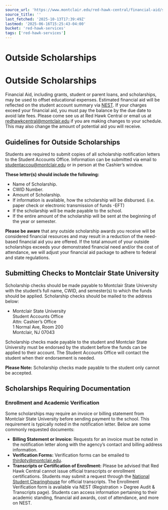 ```yaml
---
source_url: 'https://www.montclair.edu/red-hawk-central/financial-aid/scholarships/outside-scholarships/'
source_title: ''
last_fetched: '2025-10-13T17:39:49Z'
lastmod: '2025-06-16T15:25:43-04:00'
bucket: 'red-hawk-services'
tags: ['red-hawk-services']
---
```


# Outside Scholarships

# Outside Scholarships

Financial Aid, including grants, student or parent loans, and scholarships, may be used to offset educational expenses. Estimated financial aid will be reflected on the student account summary via [NEST](https://www.montclair.edu/nest). If your charges exceed your financial aid, you must pay the balance by the due date to avoid late fees. Please come see us at Red Hawk Central or email us at [redhawkcentral@montclair.edu](mailto:redhawkcentral@montclair.edu) if you are making changes to your schedule. This may also change the amount of potential aid you will receive.

## **Guidelines for Outside Scholarships**

Students are required to submit copies of all scholarship notification letters to the Student Accounts Office. Information can be submitted via email to [studentaccou@montclair.edu](mailto:studentaccou@montclair.edu) or in person at the Cashier’s window.

**These letter(s) should include the following:**

* Name of Scholarship.
* CWID Number.
* Amount of Scholarship.
* If information is available, how the scholarship will be disbursed. (i.e. paper check or electronic transmission of funds -EFT)
* If the scholarship will be made payable to the school.
* If the entire amount of the scholarship will be sent at the beginning of the year or semester.

**Please be aware** that any outside scholarship awards you receive will be considered financial resources and may result in a reduction of the need-based financial aid you are offered. If the total amount of your outside scholarships exceeds your demonstrated financial need and/or the cost of attendance, we will adjust your financial aid package to adhere to federal and state regulations.

## **Submitting Checks to Montclair State University**

Scholarship checks should be made payable to Montclair State University with the student’s full name, CWID, and semester(s) to which the funds should be applied. Scholarship checks should be mailed to the address below:

* Montclair State University  
  Student Accounts Office  
  Attn: Cashier’s Office  
  1 Normal Ave, Room 200  
  Montclair, NJ 07043

Scholarship checks made payable to the student and Montclair State University must be endorsed by the student before the funds can be applied to their account. The Student Accounts Office will contact the student when their endorsement is needed.

**Please Note:** Scholarship checks made payable to the student only cannot be accepted.

## Scholarships Requiring Documentation

### Enrollment and Academic Verification

Some scholarships may require an invoice or billing statement from Montclair State University before sending payment to the school. This requirement is typically noted in the notification letter. Below are some commonly requested documents:

* **Billing Statement or Invoice:** Requests for an invoice must be noted in the notification letter along with the agency’s contact and billing address information.
* **Verification Forms:** Verification forms can be emailed to [thirdpty@montclair.edu](mailto:thirdpty@montclair.edu).
* **Transcripts or Certification of Enrollment:** Please be advised that Red Hawk Central cannot issue official transcripts or enrollment certifications. Students may submit a request through the [National Student Clearinghouse](https://www.montclair.edu/red-hawk-central/registrar/request-transcripts/) for official transcripts. The Enrollment Verification form is available via NEST (Registration > Degree Audit & Transcripts page). Students can access information pertaining to their academic standing, financial aid awards, cost of attendance, and more on NEST.